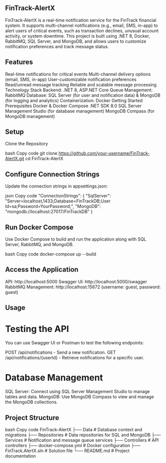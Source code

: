 ## FinTrack-AlertX

FinTrack-AlertX is a real-time notification service for the FinTrack financial system. It supports multi-channel notifications (e.g., email, SMS, in-app) to alert users of critical events, such as transaction declines, unusual account activity, or system downtime. This project is built using .NET 8, Docker, RabbitMQ, SQL Server, and MongoDB, and allows users to customize notification preferences and track message status.

## Features

Real-time notifications for critical events
Multi-channel delivery options (email, SMS, in-app)
User-customizable notification preferences
Read/unread message tracking
Reliable and scalable message processing
Technology Stack
Backend: .NET 8, ASP.NET Core
Queue Management: RabbitMQ
Database: SQL Server (for user and notification data) & MongoDB (for logging and analytics)
Containerization: Docker
Getting Started
Prerequisites
Docker & Docker Compose
.NET SDK 8.0
SQL Server Management Studio (for database management)
MongoDB Compass (for MongoDB management)

## Setup
Clone the Repository

bash
Copy code
git clone https://github.com/your-username/FinTrack-AlertX.git
cd FinTrack-AlertX


## Configure Connection Strings

Update the connection strings in appsettings.json:

json
Copy code
"ConnectionStrings": {
  "SqlServer": "Server=localhost,1433;Database=FinTrackDB;User Id=sa;Password=YourPassword;",
  "MongoDB": "mongodb://localhost:27017/FinTrackDB"
}

## Run Docker Compose

Use Docker Compose to build and run the application along with SQL Server, RabbitMQ, and MongoDB.

bash
Copy code
docker-compose up --build

## Access the Application

API: http://localhost:5000
Swagger UI: http://localhost:5000/swagger
RabbitMQ Management: http://localhost:15672 (username: guest, password: guest)

## Usage

# Testing the API
You can use Swagger UI or Postman to test the following endpoints:

POST /api/notifications - Send a new notification.
GET /api/notifications/{userId} - Retrieve notifications for a specific user.

# Database Management
SQL Server: Connect using SQL Server Management Studio to manage tables and data.
MongoDB: Use MongoDB Compass to view and manage the MongoDB collections.

## Project Structure

bash
Copy code
FinTrack-AlertX
├── Data                    # Database context and migrations
├── Repositories            # Data repositories for SQL and MongoDB
├── Services                # Notification and message queue services
├── Controllers             # API controllers
├── docker-compose.yml      # Docker configuration
├── FinTrack.AlertX.sln     # Solution file
└── README.md               # Project documentation
